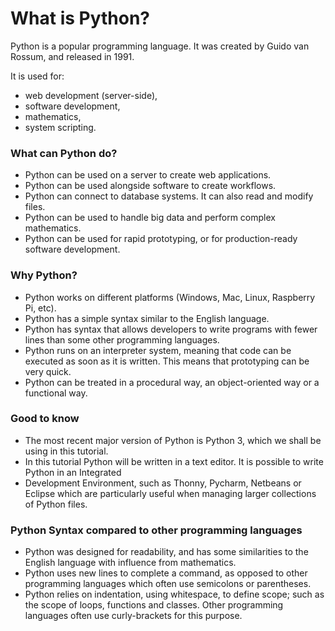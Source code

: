 <h1>What is Python?</h1>
Python is a popular programming language. It was created by Guido van Rossum, and released in 1991.

It is used for:
* web development (server-side),
* software development,
* mathematics,
* system scripting.


<h3>What can Python do?</h3>

* Python can be used on a server to create web applications.
* Python can be used alongside software to create workflows. 
* Python can connect to database systems. It can also read and modify files.
* Python can be used to handle big data and perform complex mathematics.
* Python can be used for rapid prototyping, or for production-ready software development.


<h3>Why Python?</h3>

* Python works on different platforms (Windows, Mac, Linux, Raspberry Pi, etc).
* Python has a simple syntax similar to the English language.
* Python has syntax that allows developers to write programs with fewer lines than some other programming languages.
* Python runs on an interpreter system, meaning that code can be executed as soon as it is written. This means that prototyping can be very quick.
* Python can be treated in a procedural way, an object-oriented way or a functional way.


<h3>Good to know</h3>

* The most recent major version of Python is Python 3, which we shall be using in this tutorial.
* In this tutorial Python will be written in a text editor. It is possible to write Python in an Integrated
* Development Environment, such as Thonny, Pycharm, Netbeans or Eclipse which are particularly useful when managing larger collections of Python files.


<h3>Python Syntax compared to other programming languages</h3>

* Python was designed for readability, and has some similarities to the English language with influence from mathematics.
* Python uses new lines to complete a command, as opposed to other programming languages which often use semicolons or parentheses.
* Python relies on indentation, using whitespace, to define scope; such as the scope of loops, functions and classes. Other programming languages often use curly-brackets for this purpose.

